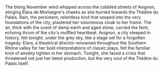 The biting November wind whipped across the cobbled streets of Avignon, stinging Elara de Montaigne's cheeks as she hurried towards the Théâtre du Palais.  Rain, the persistent, relentless kind that seeped into the very foundations of the city, plastered her voluminous cloak to her frame.  The air, thick with the scent of damp earth and aged stone, carried the faint, echoing thrum of the city's muffled heartbeat.  Avignon, a city steeped in history, felt tonight, under the grey sky, like a stage set for a forgotten tragedy. Elara, a theatrical director renowned throughout the Southern Rhône valley for her bold interpretations of classic plays, felt the familiar knot of anxiety tighten in her stomach.  Tonight, she faced a crisis that threatened not just her latest production, but the very soul of the Théâtre du Palais itself.
